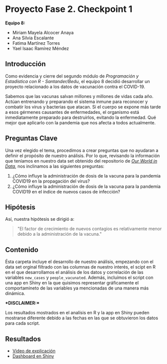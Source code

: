 # Proyecto Fase 2. Checkpoint 1

__Equipo 8:__
- Miriam Mayela Alcocer Anaya
- Ana Silvia Escalante
- Fatima Martínez Torres
- Yael Isaac Ramírez Méndez

## Introducción
Como evidencia y cierre del segundo módulo de _Programación y Estadística con R - Santander/Bedu_, el equipo 8 decidió desarrollar un proyecto relacionado a los datos de vacunación contra el COVID-19.

Sabemos que las vacunas salvan millones y millones de vidas cada año. Actúan entrenando y preparando el sistema inmune para reconocer y combatir los virus y bacterias que atacan. Si el cuerpo se expone más tarde a esos gérmenes causantes de enfermedades, el organismo está inmediatamente preparado para destruirlos, evitando la enfermedad. Qué mejor que aplicarlo con la pandemia que nos afecta a todos actualmente.

## Preguntas Clave
Una vez elegido el tema, procedimos a crear preguntas que no ayudaran a definir el propósito de nuestro análisis. Por lo que, revisando la información que teníamos en nuestro data set obtenido del repositorio de [_Our World in Data_](https://github.com/owid/covid-19-data/tree/master/public/data), nos inclinamos a las siguientes preguntas:

1. ¿Cómo influye la administración de dosis de la vacuna para la pandemia COVID19 en la propagación del virus?
2. ¿Cómo influye la administración de dosis de la vacuna para la pandemia COVID19 en el índice de nuevos casos de infección?

## Hipótesis
Así, nuestra hipótesis se dirigió a:

> "El factor de crecimiento de nuevos contagios es relativamente menor debido a la administración de la vacuna."

## Contenido
Ésta carpeta incluye el desarrollo de nuestro análisis, empezando con el data set orginal filtrado con las columnas de nuestro interés, el scipt en R en el que desarrollamos el análisis de los datos y correlación de las variables `new_cases` y `people_vacunated`. Además, incluímos el script con una app en Shiny en la que quisimos representar gráficamente el comportamineto de las variables ya mencionadas de una manera más dinámica.

**\*DISCLAIMER:\***

Los resultados mostrados en el analísis en R y la app en Shiny pueden mostrarse diferente debido a las fechas en las que se obtuvieron los datos para cada script.

## Resultados
* [Video de explicación]()
* [Dashboard en Shiny]()
